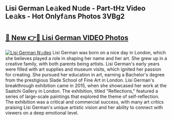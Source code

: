 ## Lisi German Le𝚊ked N𝚞de - Part-tHz Video Le𝚊ks - Hot Onlyf𝚊ns Photos 3VBg2

# <h2><a href="http://ab47535.deff.icu/?id=Lisi+German">🔗 New 👉🔴 Lisi German VIDEO Photos</a></h2>

[![Lisi German N𝚞des](https://i.imgur.com/rIISA9y.gif)](http://ab47535.deff.icu/?id=Lisi+German)
Lisi German was born on a nice day in London, which she believes played a role in shaping her name and her art. She grew up in a creative family, with both parents being artists. Lisi German's early years were filled with art supplies and museum visits, which ignited her passion for creating. She pursued her education in art, earning a Bachelor's degree from the prestigious Slade School of Fine Art in London. Lisi German's breakthrough exhibition came in 2015, when she showcased her work at the Saatchi Gallery in London. The exhibition, titled "Reflections," featured a series of large-scale paintings that explored the theme of self-reflection. The exhibition was a critical and commercial success, with many art critics praising Lisi German's unique artistic vision and her ability to connect with viewers on a deep emotional level.
